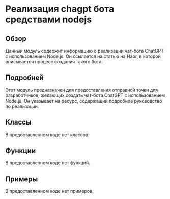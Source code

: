 # Реализация chagpt бота средствами nodejs

## Обзор

Данный модуль содержит информацию о реализации чат-бота ChatGPT с использованием Node.js. Он ссылается на статью на Habr, в которой описывается процесс создания такого бота.

## Подробней

Этот модуль предназначен для предоставления отправной точки для разработчиков, желающих создать чат-бота ChatGPT с использованием Node.js. Он указывает на ресурс, содержащий подробное руководство по реализации.

## Классы

В предоставленном коде нет классов.

## Функции

В предоставленном коде нет функций.

## Примеры

В предоставленном коде нет примеров.